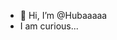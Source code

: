 - 👋 Hi, I’m @Hubaaaaa
- I am curious...
<!---
Hubaaaaa/Hubaaaaa is a ✨ special ✨ repository because its `README.md` (this file) appears on your GitHub profile.
You can click the Preview link to take a look at your changes.
--->
